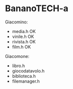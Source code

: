 # BananoTECH-a
Giacomino:
- media.h OK
- vinile.h OK
- rivista.h OK
- film.h OK

Giacomone:
- libro.h
- giocodatavolo.h
- biblioteca.h
- filemanager.h
